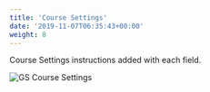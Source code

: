 ```yaml
---
title: 'Course Settings'
date: '2019-11-07T06:35:43+00:00'
weight: 8
---
```


Course Settings instructions added with each field.

![GS Course Settings](../images/Courses_Settings.png "GS Course Settings")